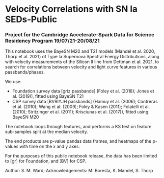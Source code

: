 # Velocity Correlations with SN Ia SEDs-Public
### Project for the Cambridge Accelerate-Spark Data for Science Residency Program 19/07/21-20/08/21

This notebook uses the BayeSN M20 and T21 models (Mandel et al. 2020, Thorp et al. 2021) of Type Ia Supernova Spectral Energy Distributions, 
along with velocity measurements of the Silicon II line from Dettman et al. 2021,
to search for correlations between velocity and light curve features in various passbands/phases.

We use:
* Foundation survey data [griz passbands] (Foley et al. (2018); Jones et al. (2019)), 
fitted using BayeSN T21
* CSP survey data [BVRIYJH passbands] (Hamuy et al. (2006); Contreras et al. (2010); Wang et al. (2009); Foley & Kasen (2011); Folatelli et al. (2010);
Stritzinger et al. (2011); Krisciunas et al. (2017)),
fitted using BayeSN M20

The notebook loops through features, and performs a KS test on feature sub-samples split at the median velocity. 

The end products are p-value pandas data frames, and heatmaps of the p-values with time on the x and y axes.

For the purposes of this public notebook release, the data has been limited to [gr] for Foundation, and [BV] for CSP.

Author: S. M. Ward; Acknowledgements: M. Boresta, K. Mandel, S. Thorp
